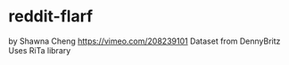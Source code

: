 # reddit-flarf
by Shawna Cheng
https://vimeo.com/208239101
Dataset from DennyBritz
Uses RiTa library
